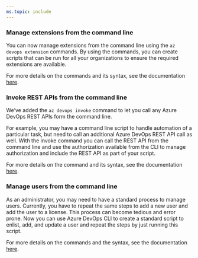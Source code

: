 ```yaml
---
ms.topic: include
---
```


### Manage extensions from the command line

You can now manage extensions from the command line using the `az devops extension` commands. By using the commands, you can create scripts that can be run for all your organizations to ensure the required extensions are available.

For more details on the commands and its syntax, see the documentation [here](/cli/azure/ext/azure-devops/devops/extension?view=azure-cli-latest).

### Invoke REST APIs from the command line

We’ve added the `az devops invoke` command to let you call any Azure DevOps REST APIs form the command line. 

For example, you may have a command line script to handle automation of a particular task, but need to call an additional Azure DevOps REST API call as well. With the invoke command you can call the REST API from the command line and use the authorization available from the CLI to manage authorization and include the REST API as part of your script. 

For more details on the command and its syntax, see the documentation [here](/cli/azure/ext/azure-devops/devops?view=azure-cli-latest#ext-azure-devops-az-devops-invoke).

### Manage users from the command line

As an administrator, you may need to have a standard process to manage users. Currently, you have to repeat the same steps to add a new user and add the user to a license. This process can become tedious and error prone. Now you can use Azure DevOps CLI to create a standard script to enlist, add, and update a user and repeat the steps by just running this script. 

For more details on the commands and the syntax, see the documentation [here](/cli/azure/ext/azure-devops/devops/user?view=azure-cli-latest).